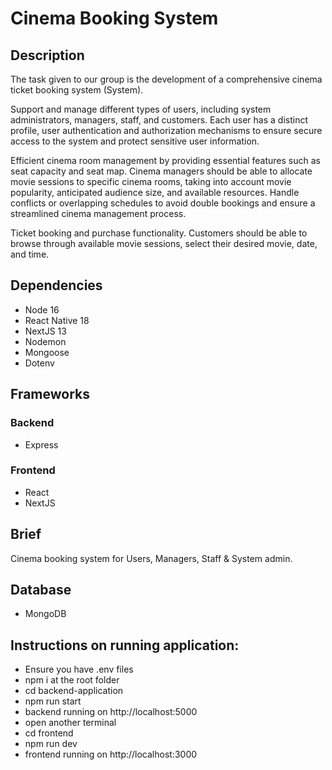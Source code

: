 # Cinema Booking System

## Description

The task given to our group is the development of a comprehensive cinema ticket booking system (System).

Support and manage different types of users, including system administrators, managers, staff, and customers. Each user has a distinct profile, user authentication and authorization mechanisms to ensure secure access to the system and protect sensitive user information.

Efficient cinema room management by providing essential features such as seat capacity and seat map. Cinema managers should be able to allocate movie sessions to specific cinema rooms, taking into account movie popularity, anticipated audience size, and available resources. Handle conflicts or overlapping schedules to avoid double bookings and ensure a streamlined cinema management process.

Ticket booking and purchase functionality. Customers should be able to browse through available movie sessions, select their desired movie, date, and time.

## Dependencies

- Node 16
- React Native 18
- NextJS 13
- Nodemon
- Mongoose
- Dotenv

## Frameworks

### Backend

- Express

### Frontend

- React
- NextJS

## Brief

Cinema booking system for Users, Managers, Staff & System admin.

## Database

- MongoDB

## Instructions on running application:

- Ensure you have .env files
- npm i at the root folder
- cd backend-application
- npm run start
- backend running on http://localhost:5000
- open another terminal
- cd frontend
- npm run dev
- frontend running on http://localhost:3000
